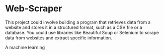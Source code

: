 # Web-Scraper
This project could involve building a program that retrieves data from a website and stores it in a structured format, such as a CSV file or a database. You could use libraries like Beautiful Soup or Selenium to scrape data from websites and extract specific information.

A machine learning 
